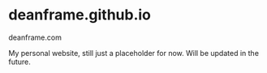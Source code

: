 # deanframe.github.io

deanframe.com

My personal website, still just a placeholder for now. Will be updated in the future.
